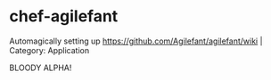chef-agilefant
==============

Automagically setting up https://github.com/Agilefant/agilefant/wiki | Category: Application


BLOODY ALPHA!
